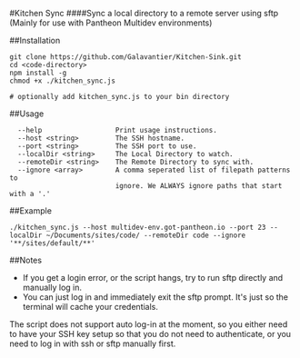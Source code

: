 #Kitchen Sync
####Sync a local directory to a remote server using sftp (Mainly for use with Pantheon Multidev environments)

##Installation
```
git clone https://github.com/Galavantier/Kitchen-Sink.git
cd <code-directory>
npm install -g
chmod +x ./kitchen_sync.js

# optionally add kitchen_sync.js to your bin directory
```

##Usage
```
  --help                  Print usage instructions.
  --host <string>         The SSH hostname.
  --port <string>         The SSH port to use.
  --localDir <string>     The Local Directory to watch.
  --remoteDir <string>    The Remote Directory to sync with.
  --ignore <array>        A comma seperated list of filepath patterns to
                          ignore. We ALWAYS ignore paths that start with a '.'
```

##Example
```
./kitchen_sync.js --host multidev-env.got-pantheon.io --port 23 --localDir ~/Documents/sites/code/ --remoteDir code --ignore '**/sites/default/**'
```

##Notes
- If you get a login error, or the script hangs, try to run sftp directly and manually log in.
- You can just log in and immediately exit the sftp prompt. It's just so the terminal will cache your credentials.

The script does not support auto log-in at the moment, so you either need to have your SSH key setup so that
you do not need to authenticate, or you need to log in with ssh or sftp manually first.
